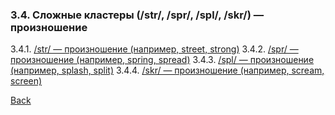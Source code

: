 ### 3.4. Сложные кластеры (/str/, /spr/, /spl/, /skr/) — произношение
3.4.1. [/str/ — произношение (например, street, strong)](3.4/3.4.1.md)
3.4.2. [/spr/ — произношение (например, spring, spread)](3.4/3.4.2.md)
3.4.3. [/spl/ — произношение (например, splash, split)](3.4/3.4.3.md)
3.4.4. [/skr/ — произношение (например, scream, screen)](3.4/3.4.4.md)

[Back](../README.md)

